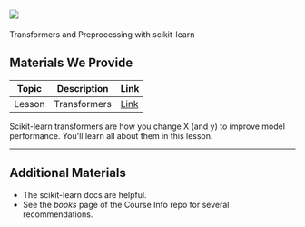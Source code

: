 # ![](https://ga-dash.s3.amazonaws.com/production/assets/logo-9f88ae6c9c3871690e33280fcf557f33.png) 
Transformers and Preprocessing with scikit-learn

## Materials We Provide


| Topic | Description | Link |
| --- | --- | --- |
| Lesson | Transformers| [Link](./transformers-starter.ipynb)|


Scikit-learn transformers are how you change X (and y) to improve model performance. You'll learn all about them in this lesson.

---

## Additional Materials
- The scikit-learn docs are helpful.
- See the _books_ page of the Course Info repo for several recommendations.